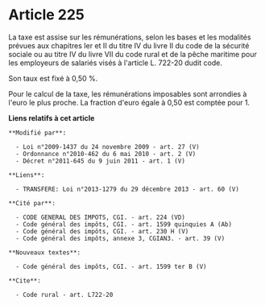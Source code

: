 # Article 225

La taxe est assise sur les rémunérations, selon les bases et les modalités prévues aux chapitres Ier et II du titre IV du
livre II du code de la sécurité sociale ou au titre IV du livre VII du code rural et de la pêche maritime pour les employeurs
de salariés visés à l'article L. 722-20 dudit code. 

Son taux est fixé à 0,50 %. 

Pour le calcul de la taxe, les rémunérations imposables sont arrondies à l'euro le plus proche. La fraction d'euro égale à
0,50 est comptée pour 1.

**Liens relatifs à cet article**

	**Modifié par**:

	  - Loi n°2009-1437 du 24 novembre 2009 - art. 27 (V)
	  - Ordonnance n°2010-462 du 6 mai 2010 - art. 2 (V)
	  - Décret n°2011-645 du 9 juin 2011 - art. 1 (V)

	**Liens**:

	  - TRANSFERE: Loi n°2013-1279 du 29 décembre 2013 - art. 60 (V)

	**Cité par**:

	  - CODE GENERAL DES IMPOTS, CGI. - art. 224 (VD)
	  - Code général des impôts, CGI. - art. 1599 quinquies A (Ab)
	  - Code général des impôts, CGI. - art. 230 H (V)
	  - Code général des impôts, annexe 3, CGIAN3. - art. 39 (V)

	**Nouveaux textes**:

	  - Code général des impôts, CGI. - art. 1599 ter B (V)

	**Cite**:

	  - Code rural - art. L722-20
